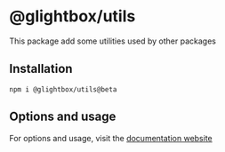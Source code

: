 # @glightbox/utils

This package add some utilities used by other packages

## Installation

`npm i @glightbox/utils@beta`

## Options and usage

For options and usage, visit the [documentation website](https://glightbox.biati.digital/)
